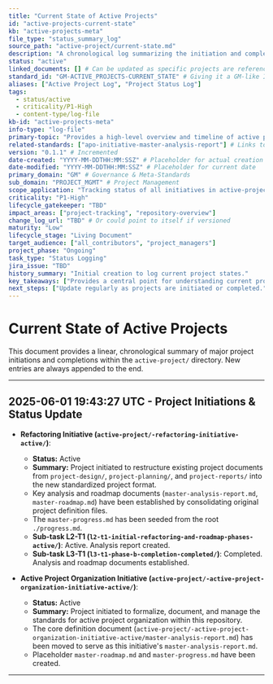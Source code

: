 ```yaml
---
title: "Current State of Active Projects"
id: "active-projects-current-state"
kb: "active-projects-meta"
file_type: "status_summary_log"
source_path: "active-project/current-state.md"
description: "A chronological log summarizing the initiation and completion of major projects and sub-levels within the active-project directory."
status: "active"
linked_documents: [] # Can be updated as specific projects are referenced
standard_id: "GM-ACTIVE_PROJECTS-CURRENT_STATE" # Giving it a GM-like ID
aliases: ["Active Project Log", "Project Status Log"]
tags:
  - status/active
  - criticality/P1-High
  - content-type/log-file
kb-id: "active-projects-meta"
info-type: "log-file"
primary-topic: "Provides a high-level overview and timeline of active project statuses."
related-standards: ["apo-initiative-master-analysis-report"] # Links to the APO initiative which defines how projects are run
version: "0.1.1" # Incremented
date-created: "YYYY-MM-DDTHH:MM:SSZ" # Placeholder for actual creation
date-modified: "YYYY-MM-DDTHH:MM:SSZ" # Placeholder for current date
primary_domain: "GM" # Governance & Meta-Standards
sub_domain: "PROJECT_MGMT" # Project Management
scope_application: "Tracking status of all initiatives in active-project/"
criticality: "P1-High"
lifecycle_gatekeeper: "TBD"
impact_areas: ["project-tracking", "repository-overview"]
change_log_url: "TBD" # Or could point to itself if versioned
maturity: "Low"
lifecycle_stage: "Living Document"
target_audience: ["all_contributors", "project_managers"]
project_phase: "Ongoing"
task_type: "Status Logging"
jira_issue: "TBD"
history_summary: "Initial creation to log current project states."
key_takeaways: ["Provides a central point for understanding current project activities."]
next_steps: ["Update regularly as projects are initiated or completed."]
---
```

# Current State of Active Projects

This document provides a linear, chronological summary of major project initiations and completions within the `active-project/` directory. New entries are always appended to the end.

---
## 2025-06-01 19:43:27 UTC - Project Initiations & Status Update

*   **Refactoring Initiative (`active-project/-refactoring-initiative-active/`)**:
    *   **Status:** Active
    *   **Summary:** Project initiated to restructure existing project documents from `project-design/`, `project-planning/`, and `project-reports/` into the new standardized project format.
    *   Key analysis and roadmap documents (`master-analysis-report.md`, `master-roadmap.md`) have been established by consolidating original project definition files.
    *   The `master-progress.md` has been seeded from the root `./progress.md`.
    *   **Sub-task L2-T1 (`l2-t1-initial-refactoring-and-roadmap-phases-active/`)**: Active. Analysis report created.
    *   **Sub-task L3-T1 (`l3-t1-phase-b-completion-completed/`)**: Completed. Analysis and roadmap documents established.

*   **Active Project Organization Initiative (`active-project/-active-project-organization-initiative-active/`)**:
    *   **Status:** Active
    *   **Summary:** Project initiated to formalize, document, and manage the standards for active project organization within this repository.
    *   The core definition document (`active-project/-active-project-organization-initiative-active/master-analysis-report.md`) has been moved to serve as this initiative's `master-analysis-report.md`.
    *   Placeholder `master-roadmap.md` and `master-progress.md` have been created.
---
